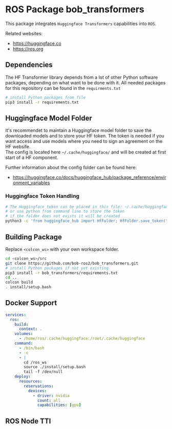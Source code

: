 # ROS Package bob_transformers
This package integrates `Huggingface Transformers` capabilities into `ROS`.

Related websites:

* https://huggingface.co
* https://ros.org

## Dependencies
The HF Transformer library depends from a lot of other Python software packages, depending on what want to be done with it. All needed packages for this repository can be found in the `requirments.txt`

```bash
# install Python packages from file
pip3 install -r requirements.txt
```

## Huggingface Model Folder
It's recommendet to maintain a Huggingface model folder to save the downloaded models and to store your HF token. The token is needed if you want access and use models where you need to sign an agreement on the HF websife.\
The config is located here `~/.cache/huggingface/` and will be created at first start of a HF component. 

Further information about the config folder can be found here:
* https://huggingface.co/docs/huggingface_hub/package_reference/environment_variables

### Huggingface Token Handling

```bash
# The Huggingface token can be placed in this file: ~/.cache/huggingface/token
# or use python from command line to store the token
# if the folder does not exists it will be created
python3 -c 'from huggingface_hub import HfFolder; HfFolder.save_token("your_hf_token")'

```

## Building Package

Replace `<colcon_ws>` with your own workspace folder.

```bash
cd <colcon_ws>/src
git clone https://github.com/bob-ros2/bob_transformers.git
# install Python packages if not yet existing
pip3 install -r bob_transformers/requirements.txt
cd ..
colcon build
. install/setup.bash
```

## Docker Support

```YAML
services:
  ros:
    build:
      context: .
    volumes:
      - /home/ros/.cache/huggingface:/root/.cache/huggingface
    command:
      - /bin/bash
      - -c
      - |
        cd /ros_ws
        source ./install/setup.bash
        tail -f /dev/null
    deploy:
      resources:
        reservations:
          devices:
            - driver: nvidia
              count: all
              capabilities: [gpu]
```

## ROS Node TTI
